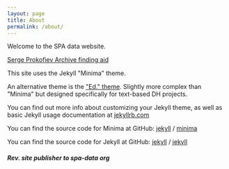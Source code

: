 ```yaml
---
layout: page
title: About
permalink: /about/
---
```


Welcome to the SPA data website.

[Serge Prokofiev Archive finding aid](https://findingaids.library.columbia.edu/ead/nnc-rb/ldpd_10815449/summary)

This site uses the Jekyll "Minima" theme.

An alternative theme is the ["Ed." theme](https://mss2221.github.io/edspa/). Slightly more complex than "Minima" but designed specifically for text-based DH projects.

You can find out more info about customizing your Jekyll theme, as well as basic Jekyll usage documentation at [jekyllrb.com](https://jekyllrb.com/)

You can find the source code for Minima at GitHub:
[jekyll][jekyll-organization] /
[minima](https://github.com/jekyll/minima)

You can find the source code for Jekyll at GitHub:
[jekyll][jekyll-organization] /
[jekyll](https://github.com/jekyll/jekyll)


[jekyll-organization]: https://github.com/jekyll

##### Rev. site publisher to spa-data org
